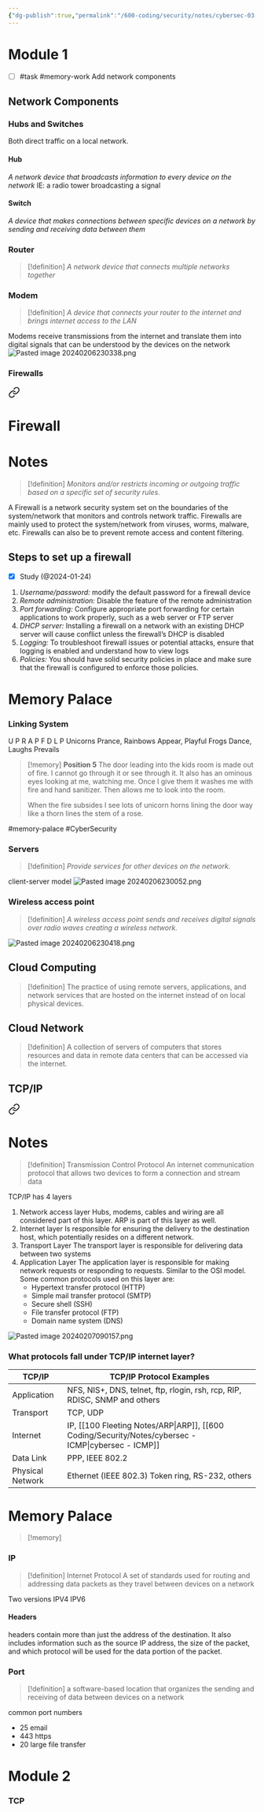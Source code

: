 ```yaml
---
{"dg-publish":true,"permalink":"/600-coding/security/notes/cybersec-03-networks-and-network-security/","tags":["CyberSecurity"]}
---
```



# Module 1
- [ ] #task #memory-work  Add network components
## Network Components
### Hubs and Switches
Both direct traffic on a local network. 
#### Hub
*A network device that broadcasts information to every device on the network*
IE: a radio tower broadcasting a signal
#### Switch
*A device that makes connections between specific devices on a network by sending and receiving data between them*
### Router
> [!definition] 
*A network device that connects multiple networks together*
### Modem
> [!definition] 
*A device that connects your router to the internet and brings internet access to the LAN*

Modems receive transmissions from the internet and translate them into digital signals that can be understood by the devices on the network
![Pasted image 20240206230338.png](/img/user/104%20Attachments/Pasted%20image%2020240206230338.png)
### Firewalls

<div class="transclusion internal-embed is-loaded"><a class="markdown-embed-link" href="/600-coding/security/notes/cybersec-firewall/" aria-label="Open link"><svg xmlns="http://www.w3.org/2000/svg" width="24" height="24" viewBox="0 0 24 24" fill="none" stroke="currentColor" stroke-width="2" stroke-linecap="round" stroke-linejoin="round" class="svg-icon lucide-link"><path d="M10 13a5 5 0 0 0 7.54.54l3-3a5 5 0 0 0-7.07-7.07l-1.72 1.71"></path><path d="M14 11a5 5 0 0 0-7.54-.54l-3 3a5 5 0 0 0 7.07 7.07l1.71-1.71"></path></svg></a><div class="markdown-embed">

<div class="markdown-embed-title">

# Firewall

</div>



# Notes
> [!definition] 
*Monitors and/or restricts incoming or outgoing traffic based on a specific set of security rules.*

A Firewall is a network security system set on the boundaries of the system/network that monitors and controls network traffic. Firewalls are mainly used to protect the system/network from viruses, worms, malware, etc. Firewalls can also be to prevent remote access and content filtering.
## Steps to set up a firewall
- [x] Study (@2024-01-24)
1. _Username/password:_ modify the default password for a firewall device
2. _Remote administration:_ Disable the feature of the remote administration
3. _Port forwarding:_ Configure appropriate port forwarding for certain applications to work properly, such as a web server or FTP server
4. _DHCP server:_ Installing a firewall on a network with an existing DHCP server will cause conflict unless the firewall’s DHCP is disabled
5. _Logging:_ To troubleshoot firewall issues or potential attacks, ensure that logging is enabled and understand how to view logs
6. _Policies:_ You should have solid security policies in place and make sure that the firewall is configured to enforce those policies.


# Memory Palace
### Linking System
U             P          R              A           P          F        D               L           P
Unicorns Prance, Rainbows Appear, Playful Frogs Dance, Laughs Prevails

> [!memory] 
> **Position 5**
> The door leading into the kids room is made out of fire. I cannot go through it or see through it. It also has an ominous eyes looking at me, watching me. Once I give them it washes me with fire and hand sanitizer. Then allows me to look into the room. 
>
>When the fire subsides I see lots of unicorn horns lining the door way like a thorn lines the stem of a rose. 
>
#memory-palace #CyberSecurity 
> 


</div></div>


### Servers 
> [!definition] 
*Provide services for other devices on the network.* 

client-server model
![Pasted image 20240206230052.png](/img/user/104%20Attachments/Pasted%20image%2020240206230052.png)

### Wireless access point
> [!definition] 
*A wireless access point sends and receives digital signals over radio waves creating a wireless network.*

![Pasted image 20240206230418.png](/img/user/104%20Attachments/Pasted%20image%2020240206230418.png)

## Cloud Computing
> [!definition] 
> The practice of using remote servers, applications, and network services that are hosted on the internet instead of on local physical devices. 


## Cloud Network
> [!definition] 
> A collection of servers of computers that stores resources and data in remote data centers that can be accessed via the internet. 



## TCP/IP

<div class="transclusion internal-embed is-loaded"><a class="markdown-embed-link" href="/100-fleeting-notes/tcp-ip-internet-layer/" aria-label="Open link"><svg xmlns="http://www.w3.org/2000/svg" width="24" height="24" viewBox="0 0 24 24" fill="none" stroke="currentColor" stroke-width="2" stroke-linecap="round" stroke-linejoin="round" class="svg-icon lucide-link"><path d="M10 13a5 5 0 0 0 7.54.54l3-3a5 5 0 0 0-7.07-7.07l-1.72 1.71"></path><path d="M14 11a5 5 0 0 0-7.54-.54l-3 3a5 5 0 0 0 7.07 7.07l1.71-1.71"></path></svg></a><div class="markdown-embed">




# Notes
> [!definition] 
> Transmission Control Protocol
> An internet communication protocol that allows two devices to form a connection and stream data

TCP/IP has 4 layers
1. Network access layer
	Hubs, modems, cables and wiring are all considered part of this layer. ARP is part of this layer as well. 
2. Internet layer
	Is responsible for ensuring the delivery to the destination host, which potentially resides on a different network.
3. Transport Layer
	   The transport layer is responsible for delivering data between two systems
4. Application Layer
	   The application layer is responsible for making network requests or responding to requests. Similar to the OSI model. Some common protocols used on this layer are: 
	- Hypertext transfer protocol (HTTP)
	- Simple mail transfer protocol (SMTP)
	- Secure shell (SSH)
	- File transfer protocol (FTP)
	- Domain name system (DNS)

![Pasted image 20240207090157.png](/img/user/104%20Attachments/Pasted%20image%2020240207090157.png)

### What protocols fall under TCP/IP internet layer?
| **TCP/IP** | **TCP/IP Protocol Examples** |
| ---- | ---- |
| Application | NFS, NIS+, DNS, telnet, ftp, rlogin, rsh, rcp, RIP, RDISC, SNMP and others |
| Transport | TCP, UDP |
| Internet | IP, [[100 Fleeting Notes/ARP\|ARP]], [[600 Coding/Security/Notes/cybersec - ICMP\|cybersec - ICMP]] |
| Data Link | PPP, IEEE 802.2 |
| Physical Network | Ethernet (IEEE 802.3) Token ring, RS-232, others |

# Memory Palace
> [!memory] 
> 

</div></div>



### IP
> [!definition] 
> Internet Protocol
> A set of standards used for routing and addressing data packets as they travel between devices on a network

Two versions
IPV4
IPV6

#### Headers
headers contain more than just the address of the destination. It also includes information such as the source IP address, the size of the packet, and which protocol will be used for the data portion of the packet. 

### Port 
> [!definition] 
> a software-based location that organizes the sending and receiving of data between devices on a network

common port numbers 
- 25 email
- 443 https
- 20 large file transfer

# Module 2
### TCP 